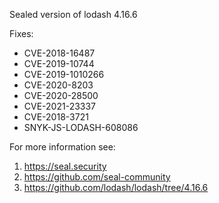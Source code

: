 Sealed version of lodash 4.16.6

Fixes:
- CVE-2018-16487
- CVE-2019-10744
- CVE-2019-1010266
- CVE-2020-8203
- CVE-2020-28500
- CVE-2021-23337
- CVE-2018-3721
- SNYK-JS-LODASH-608086

For more information see:
  1. https://seal.security
  2. https://github.com/seal-community
  3. https://github.com/lodash/lodash/tree/4.16.6
